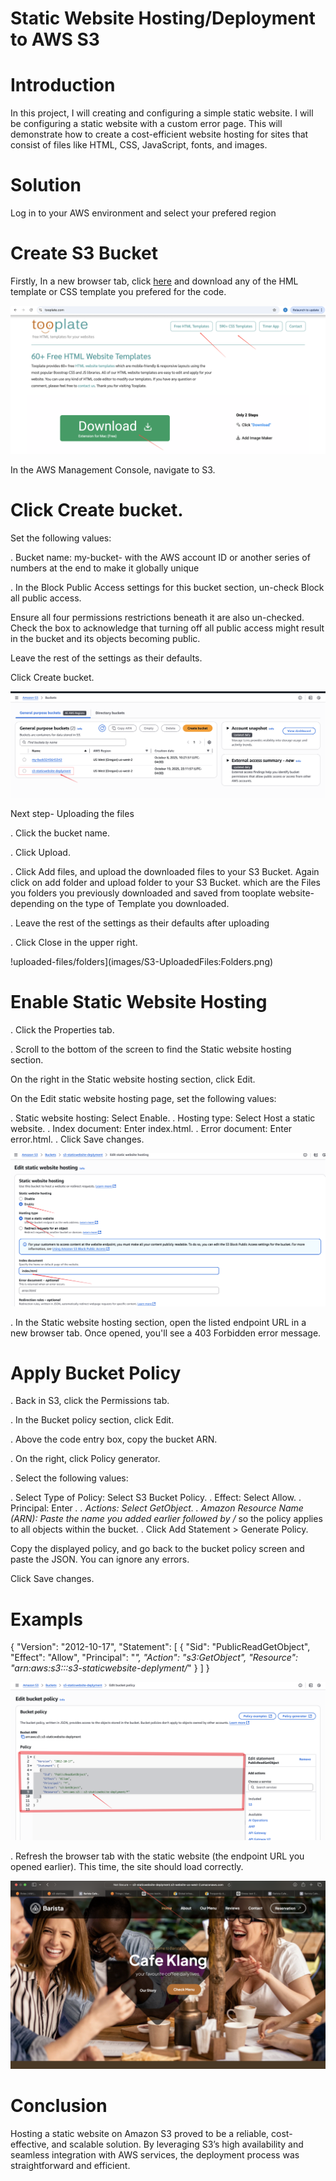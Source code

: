 # Static Website Hosting/Deployment to AWS S3

# Introduction
In this project, I will creating and configuring a simple static website. I will be configuring a static website with a custom error page. This will demonstrate how to create a cost-efficient website hosting for sites that consist of files like HTML, CSS, JavaScript, fonts, and images.

# Solution
Log in to your AWS environment and select your prefered region

# Create S3 Bucket

Firstly, In a new browser tab, click [here](https://www.tooplate.com) and download any of the HML template or CSS template you prefered for the code.

![tooplate-download](images/tooplate-download.png)

In the AWS Management Console, navigate to S3.

# Click Create bucket.

Set the following values:

. Bucket name: my-bucket- with the AWS account ID or another series of numbers at the end to make it globally unique

. In the Block Public Access settings for this bucket section, un-check Block all public access.

Ensure all four permissions restrictions beneath it are also un-checked.
Check the box to acknowledge that turning off all public access might result in the bucket and its objects becoming public.

Leave the rest of the settings as their defaults.

Click Create bucket.

![S3bucket-created](images/S3bucket-created.png)

Next step- Uploading the files

. Click the bucket name.

. Click Upload.

. Click Add files, and upload the downloaded files to your S3 Bucket. Again click on add folder and upload folder to your S3 Bucket. which are the Files you folders you previously downloaded and saved from tooplate website-depending on the type of Template you downloaded. 

. Leave the rest of the settings as their defaults after uploading

. Click Close in the upper right.

!uploaded-files/folders](images/S3-UploadedFiles:Folders.png)


# Enable Static Website Hosting

. Click the Properties tab.

. Scroll to the bottom of the screen to find the Static website hosting section.

On the right in the Static website hosting section, click Edit.

On the Edit static website hosting page, set the following values:

. Static website hosting: Select Enable.
. Hosting type: Select Host a static website.
. Index document: Enter index.html.
. Error document: Enter error.html.
. Click Save changes.

![Enale-staticWebsite](images/Enable-Static-Website-Hosting.png)

. In the Static website hosting section, open the listed endpoint URL in a new browser tab. Once opened, you'll see a 403 Forbidden error message.


# Apply Bucket Policy

. Back in S3, click the Permissions tab.

. In the Bucket policy section, click Edit.

. Above the code entry box, copy the bucket ARN.

. On the right, click Policy generator.

. Select the following values:

. Select Type of Policy: Select S3 Bucket Policy.
. Effect: Select Allow.
. Principal: Enter *.
. Actions: Select GetObject.
. Amazon Resource Name (ARN): Paste the name you added earlier followed by /* so the policy applies to all objects within the bucket.
. Click Add Statement > Generate Policy.

Copy the displayed policy, and go back to the bucket policy screen and paste the JSON. You can ignore any errors.

Click Save changes.

# Exampls

{
	"Version": "2012-10-17",
	"Statement": [
		{
			"Sid": "PublicReadGetObject",
			"Effect": "Allow",
			"Principal": "*",
			"Action": "s3:GetObject",
			"Resource": "arn:aws:s3:::s3-staticwebsite-deplyment/*"
		}
	]
}



![Bucket-policy](images/S3Bucket-Policy.png)

. Refresh the browser tab with the static website (the endpoint URL you opened earlier). This time, the site should load correctly.


![Static-website-Hosted](images/Static-Website-Hosted.png)


# Conclusion
Hosting a static website on Amazon S3 proved to be a reliable, cost-effective, and scalable solution. By leveraging S3’s high availability and seamless integration with AWS services, the deployment process was straightforward and efficient.